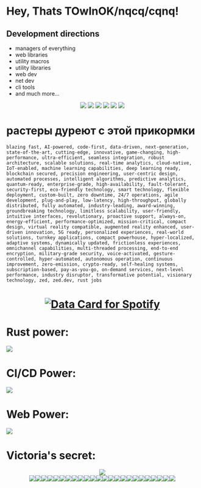 # Hey, Thats TOwInOK/nqcq/cqnq!

## Development directions
- managers of everything
- web libraries
- utility macros
- utility libraries
- web dev
- net dev
- cli tools
- and much more...

<div align="center" style="row">
        <img src="https://cdn.discordapp.com/emojis/1144185080454053938.webp?size=512&quality=lossless"/>
        <img src="https://cdn.discordapp.com/emojis/1144185080454053938.webp?size=512&quality=lossless"/>
        <img src="https://cdn.discordapp.com/emojis/1144185080454053938.webp?size=512&quality=lossless"/>
        <img src="https://cdn.discordapp.com/emojis/1144185080454053938.webp?size=512&quality=lossless"/>
        <img src="https://cdn.discordapp.com/emojis/1144185080454053938.webp?size=512&quality=lossless"/>
        <img src="https://cdn.discordapp.com/emojis/1144185080454053938.webp?size=512&quality=lossless"/>
</div>

# растеры дуреют с этой прикормки
`
blazing fast, AI-powered, code-first, data-driven, next-generation, state-of-the-art, cutting-edge, innovative, game-changing, high-performance, ultra-efficient, seamless integration, robust architecture, scalable solutions, real-time analytics, cloud-native, IoT-enabled, machine learning capabilities, deep learning ready, blockchain secured, precision engineering, user-centric design, automated processes, intelligent algorithms, predictive analytics, quantum-ready, enterprise-grade, high-availability, fault-tolerant, security-first, eco-friendly technology, smart technology, flexible deployment, custom-built, zero downtime, 24/7 operations, agile development, plug-and-play, low-latency, high-throughput, globally distributed, fully automated, industry-leading, award-winning, groundbreaking technology, limitless scalability, user-friendly, intuitive interfaces, revolutionary, proactive support, always-on, energy-efficient, performance-optimized, mission-critical, compact design, virtual reality compatible, augmented reality enhanced, user-driven innovation, 5G ready, personalized experiences, real-world solutions, turnkey applications, compact powerhouse, hyper-localized, adaptive systems, dynamically updated, frictionless experiences, omnichannel capabilities, multi-threaded processing, end-to-end encryption, military-grade security, voice-activated, gesture-controlled, hyper-automated, autonomous operation, continuous improvement, zero-emission, crypto-ready, self-healing systems, subscription-based, pay-as-you-go, on-demand services, next-level performance, industry disruptor, transformative potential, visionary technology, zed, zed.dev, rust jobs
`

<h1 align="center">
<a href="https://data-card-for-spotify.herokuapp.com/card?user_id=xqjsu038xscq1shazfaeti3w3">
  <img src="https://data-card-for-spotify.herokuapp.com/api/card?user_id=xqjsu038xscq1shazfaeti3w3&limit=5&custom_title=info%20about%20%22liked%22%20tracks%20and%20artists%20TOwInOK&hide_recents=1" alt="Data Card for Spotify">
</a>
</h1>

<p>
<h1>Rust power:</h1>
    <a href="https://skillicons.dev">
    <img src="https://skillicons.dev/icons?i=rust,actix,mongo,js,htmx,redis" />
  </a>
</p>
<p>
    <h1>CI/CD Power:</h1>
    <img src="https://skillicons.dev/icons?i=kubernetes,docker,nix,powershell" />
</p>
<p>
    <h1>Web Power:</h1>
    <img src="https://skillicons.dev/icons?i=ts,js,next,tailwind,prisma" />
</p>
<p>
    <h1>Victoria's secret:</h1>
    <div align="center" with="100%" style="">
        <img src="https://skillicons.dev/icons?i=git"/>
    </div>
   <div align="center" style="width:100%">
           <img src="https://rule34.xxx/counter/0.gif"/><img src="https://rule34.xxx/counter/1.gif"/><img src="https://rule34.xxx/counter/1.gif"/><img src="https://rule34.xxx/counter/0.gif"/><img src="https://rule34.xxx/counter/0.gif"/><img src="https://rule34.xxx/counter/1.gif"/><img src="https://rule34.xxx/counter/1.gif"/><img src="https://rule34.xxx/counter/1.gif"/><img src="https://rule34.xxx/counter/0.gif"/><img src="https://rule34.xxx/counter/1.gif"/><img src="https://rule34.xxx/counter/1.gif"/><img src="https://rule34.xxx/counter/0.gif"/><img src="https://rule34.xxx/counter/1.gif"/><img src="https://rule34.xxx/counter/0.gif"/><img src="https://rule34.xxx/counter/0.gif"/><img src="https://rule34.xxx/counter/1.gif"/><img src="https://rule34.xxx/counter/0.gif"/><img src="https://rule34.xxx/counter/1.gif"/><img src="https://rule34.xxx/counter/1.gif"/><img src="https://rule34.xxx/counter/1.gif"/><img src="https://rule34.xxx/counter/0.gif"/><img src="https://rule34.xxx/counter/1.gif"/><img src="https://rule34.xxx/counter/0.gif"/><img src="https://rule34.xxx/counter/0.gif"/>
   </div>
    
</p>
